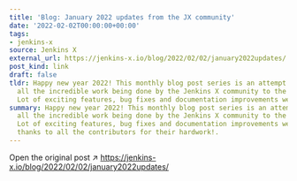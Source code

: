 ```yaml
---
title: 'Blog: January 2022 updates from the JX community'
date: '2022-02-02T00:00:00+00:00'
tags:
- jenkins-x
source: Jenkins X
external_url: https://jenkins-x.io/blog/2022/02/02/january2022updates/
post_kind: link
draft: false
tldr: Happy new year 2022! This monthly blog post series is an attempt to showcase
  all the incredible work being done by the Jenkins X community to the wider audience.
  Lot of exciting features, bug fixes and documentation improvements were made.
summary: Happy new year 2022! This monthly blog post series is an attempt to showcase
  all the incredible work being done by the Jenkins X community to the wider audience.
  Lot of exciting features, bug fixes and documentation improvements were made. Huge
  thanks to all the contributors for their hardwork!.
---
```

Open the original post ↗ https://jenkins-x.io/blog/2022/02/02/january2022updates/
